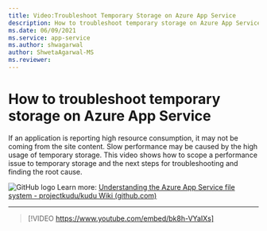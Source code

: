 ```yaml
---
title: Video:Troubleshoot Temporary Storage on Azure App Service
description: How to troubleshoot temporary storage on Azure App Service
ms.date: 06/09/2021
ms.service: app-service
ms.author: shwagarwal
author: ShwetaAgarwal-MS
ms.reviewer: 
---
```

# How to troubleshoot temporary storage on Azure App Service

If an application is reporting high resource consumption, it may not be coming from the site content. Slow performance may be caused by the high usage of temporary storage. This video shows how to scope a performance issue to temporary storage and the next steps for troubleshooting and finding the root cause.

![GitHub logo](../../../_images/github.png) Learn more: [Understanding the Azure App Service file system - projectkudu/kudu Wiki (github.com)](https://github.com/projectkudu/kudu/wiki/Understanding-the-Azure-App-Service-file-system#:~:text=Understanding%20the%20Azure%20App%20Service%20file%20system%201,standard%20Windows%20locations%20like)
***

> [!VIDEO https://www.youtube.com/embed/bk8h-VYaIXs]

